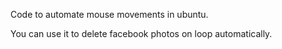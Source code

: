 Code to automate mouse movements in ubuntu.

You can use it to delete facebook photos on loop automatically.
